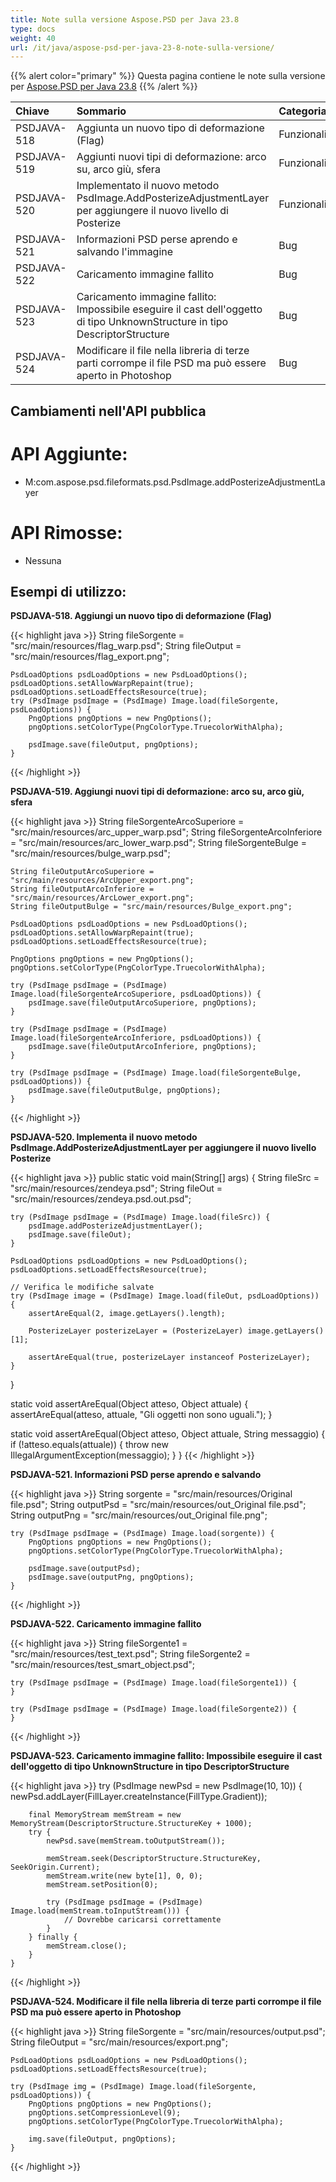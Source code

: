 ```yaml
---
title: Note sulla versione Aspose.PSD per Java 23.8
type: docs
weight: 40
url: /it/java/aspose-psd-per-java-23-8-note-sulla-versione/
---
```


{{% alert color="primary" %}} Questa pagina contiene le note sulla versione per [Aspose.PSD per Java 23.8](https://downloads.aspose.com/psd/java/new-releases/aspose.psd-for-java-23.8/) {{% /alert %}}

| **Chiave**  | **Sommario**                                                                                                                                      | **Categoria** |
|:------------|:-------------------------------------------------------------------------------------------------------------------------------------------------|:-------------|
| PSDJAVA-518 | Aggiunta un nuovo tipo di deformazione (Flag)                                                                                                      |    Funzionalità   |
| PSDJAVA-519 | Aggiunti nuovi tipi di deformazione: arco su, arco giù, sfera                                                                                       |    Funzionalità   |
| PSDJAVA-520 | Implementato il nuovo metodo PsdImage.AddPosterizeAdjustmentLayer per aggiungere il nuovo livello di Posterize                                        |    Funzionalità   |
| PSDJAVA-521 | Informazioni PSD perse aprendo e salvando l'immagine                                                                                               |      Bug     |
| PSDJAVA-522 | Caricamento immagine fallito                                                                                                                      |      Bug     |
| PSDJAVA-523 | Caricamento immagine fallito: Impossibile eseguire il cast dell'oggetto di tipo UnknownStructure in tipo DescriptorStructure                       |      Bug     |
| PSDJAVA-524 | Modificare il file nella libreria di terze parti corrompe il file PSD ma può essere aperto in Photoshop                                           |      Bug     |

## **Cambiamenti nell'API pubblica**
# **API Aggiunte:**

- M:com.aspose.psd.fileformats.psd.PsdImage.addPosterizeAdjustmentLayer

# **API Rimosse:**

- Nessuna

## **Esempi di utilizzo:**

**PSDJAVA-518. Aggiungi un nuovo tipo di deformazione (Flag)**

{{< highlight java >}}
    String fileSorgente = "src/main/resources/flag_warp.psd";
    String fileOutput = "src/main/resources/flag_export.png";

    PsdLoadOptions psdLoadOptions = new PsdLoadOptions();
    psdLoadOptions.setAllowWarpRepaint(true);
    psdLoadOptions.setLoadEffectsResource(true);
    try (PsdImage psdImage = (PsdImage) Image.load(fileSorgente, psdLoadOptions)) {
        PngOptions pngOptions = new PngOptions();
        pngOptions.setColorType(PngColorType.TruecolorWithAlpha);

        psdImage.save(fileOutput, pngOptions);
    }
{{< /highlight >}}

**PSDJAVA-519. Aggiungi nuovi tipi di deformazione: arco su, arco giù, sfera**

{{< highlight java >}}
    String fileSorgenteArcoSuperiore = "src/main/resources/arc_upper_warp.psd";
    String fileSorgenteArcoInferiore = "src/main/resources/arc_lower_warp.psd";
    String fileSorgenteBulge = "src/main/resources/bulge_warp.psd";

    String fileOutputArcoSuperiore = "src/main/resources/ArcUpper_export.png";
    String fileOutputArcoInferiore = "src/main/resources/ArcLower_export.png";
    String fileOutputBulge = "src/main/resources/Bulge_export.png";

    PsdLoadOptions psdLoadOptions = new PsdLoadOptions();
    psdLoadOptions.setAllowWarpRepaint(true);
    psdLoadOptions.setLoadEffectsResource(true);

    PngOptions pngOptions = new PngOptions();
    pngOptions.setColorType(PngColorType.TruecolorWithAlpha);

    try (PsdImage psdImage = (PsdImage) Image.load(fileSorgenteArcoSuperiore, psdLoadOptions)) {
        psdImage.save(fileOutputArcoSuperiore, pngOptions);
    }

    try (PsdImage psdImage = (PsdImage) Image.load(fileSorgenteArcoInferiore, psdLoadOptions)) {
        psdImage.save(fileOutputArcoInferiore, pngOptions);
    }

    try (PsdImage psdImage = (PsdImage) Image.load(fileSorgenteBulge, psdLoadOptions)) {
        psdImage.save(fileOutputBulge, pngOptions);
    }
{{< /highlight >}}

**PSDJAVA-520. Implementa il nuovo metodo PsdImage.AddPosterizeAdjustmentLayer per aggiungere il nuovo livello Posterize**

{{< highlight java >}}
public static void main(String[] args) {
    String fileSrc = "src/main/resources/zendeya.psd";
    String fileOut = "src/main/resources/zendeya.psd.out.psd";

    try (PsdImage psdImage = (PsdImage) Image.load(fileSrc)) {
        psdImage.addPosterizeAdjustmentLayer();
        psdImage.save(fileOut);
    }

    PsdLoadOptions psdLoadOptions = new PsdLoadOptions();
    psdLoadOptions.setLoadEffectsResource(true);

    // Verifica le modifiche salvate
    try (PsdImage image = (PsdImage) Image.load(fileOut, psdLoadOptions)) {
        assertAreEqual(2, image.getLayers().length);

        PosterizeLayer posterizeLayer = (PosterizeLayer) image.getLayers()[1];

        assertAreEqual(true, posterizeLayer instanceof PosterizeLayer);
    }
}

static void assertAreEqual(Object atteso, Object attuale) {
    assertAreEqual(atteso, attuale, "Gli oggetti non sono uguali.");
}

static void assertAreEqual(Object atteso, Object attuale, String messaggio) {
    if (!atteso.equals(attuale)) {
        throw new IllegalArgumentException(messaggio);
    }
}
{{< /highlight >}}

**PSDJAVA-521. Informazioni PSD perse aprendo e salvando**

{{< highlight java >}}
    String sorgente = "src/main/resources/Original file.psd";
    String outputPsd = "src/main/resources/out_Original file.psd";
    String outputPng = "src/main/resources/out_Original file.png";

    try (PsdImage psdImage = (PsdImage) Image.load(sorgente)) {
        PngOptions pngOptions = new PngOptions();
        pngOptions.setColorType(PngColorType.TruecolorWithAlpha);

        psdImage.save(outputPsd);
        psdImage.save(outputPng, pngOptions);
    }
{{< /highlight >}}

**PSDJAVA-522. Caricamento immagine fallito**

{{< highlight java >}}
    String fileSorgente1 = "src/main/resources/test_text.psd";
    String fileSorgente2 = "src/main/resources/test_smart_object.psd";

    try (PsdImage psdImage = (PsdImage) Image.load(fileSorgente1)) {
    }

    try (PsdImage psdImage = (PsdImage) Image.load(fileSorgente2)) {
    }
{{< /highlight >}}

**PSDJAVA-523. Caricamento immagine fallito: Impossibile eseguire il cast dell'oggetto di tipo UnknownStructure in tipo DescriptorStructure**

{{< highlight java >}}
   try (PsdImage newPsd = new PsdImage(10, 10)) {
        newPsd.addLayer(FillLayer.createInstance(FillType.Gradient));

        final MemoryStream memStream = new MemoryStream(DescriptorStructure.StructureKey + 1000);
        try {
            newPsd.save(memStream.toOutputStream());

            memStream.seek(DescriptorStructure.StructureKey, SeekOrigin.Current);
            memStream.write(new byte[1], 0, 0);
            memStream.setPosition(0);

            try (PsdImage psdImage = (PsdImage) Image.load(memStream.toInputStream())) {
                // Dovrebbe caricarsi correttamente
            }
        } finally {
            memStream.close();
        }
    }
{{< /highlight >}}

**PSDJAVA-524. Modificare il file nella libreria di terze parti corrompe il file PSD ma può essere aperto in Photoshop**

{{< highlight java >}}
    String fileSorgente = "src/main/resources/output.psd";
    String fileOutput = "src/main/resources/export.png";

    PsdLoadOptions psdLoadOptions = new PsdLoadOptions();
    psdLoadOptions.setLoadEffectsResource(true);

    try (PsdImage img = (PsdImage) Image.load(fileSorgente, psdLoadOptions)) {
        PngOptions pngOptions = new PngOptions();
        pngOptions.setCompressionLevel(9);
        pngOptions.setColorType(PngColorType.TruecolorWithAlpha);

        img.save(fileOutput, pngOptions);
    }
{{< /highlight >}}
